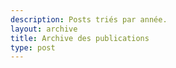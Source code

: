 ```yaml
---
description: Posts triés par année.
layout: archive
title: Archive des publications
type: post
---
```

